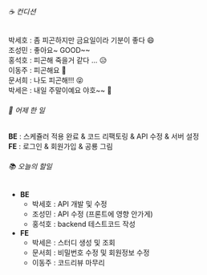 ###### ☕ 컨디션   
박세호 : 좀 피곤하지만 금요일이라 기분이 좋다 :smile:     
조성민 : 좋아요~ GOOD~~   
홍석호 : 피곤해 죽을거 같다 ... 😥   
이동주 : 피곤해요 🥲    
문서희 : 나도 피곤해!!! 😝   
박세은 : 내일 주말이예요 야호~~ 🥰    

###### 🐾 어제 한 일   
**BE** : 스케쥴러 적용 완료 & 코드 리팩토링 & API 수정 & 서버 설정   
**FE** : 로그인 & 회원가입 & 공룡 그림

###### 📚 오늘의 할일   
- **BE**
  - 박세호 : API 개발 및 수정   
  - 조성민 : API 수정 (프론트에 영향 안가게)   
  - 홍석호 : backend 테스트코드 작성   
- **FE** 
  - 박세은 : 스터디 생성 및 조회   
  - 문서희 : 비밀번호 수정 및 회원정보 수정   
  - 이동주 : 코드리뷰 마무리   